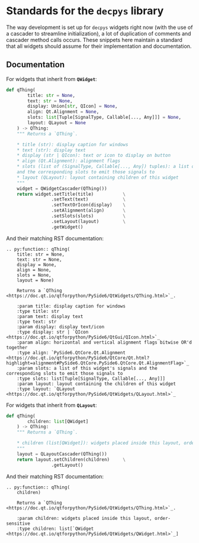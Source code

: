 # Standards for the `decpys` library

The way development is set up for `decpys` widgets right now (with the use of a cascader to streamline
initialization), a lot of duplication of comments and cascader method calls occurs. These snippets
here maintain a standard that all widgets should assume for their implementation and documentation.


## Documentation

For widgets that inherit from **`QWidget`**:

```python
def qThing(
        title: str = None,
        text: str = None,
        display: Union[str, QIcon] = None,
        align: Qt.Alignment = None,
        slots: list[Tuple[SignalType, Callable[..., Any]]] = None,
        layout: QLayout = None
    ) -> QThing:
    """ Returns a `QThing`.

    * title (str): display caption for windows
    * text (str): display text
    * display (str | QIcon): text or icon to display on button
    * align (Qt.Alignment): alignment flags
    * slots (list of (SignalType, Callable[..., Any]) tuples): a list of this widget's signals 
    and the corresponding slots to emit those signals to
    * layout (QLayout): layout containing children of this widget
    """
    widget = QWidgetCascader(QThing())
    return widget.setTitle(title)           \
                 .setText(text)             \
                 .setTextOrIcon(display)    \
                 .setAlignment(align)       \
                 .setSlots(slots)           \
                 .setLayout(layout)         \
                 .getWidget()
```

And their matching RST documentation:

```
.. py:function:: qThing(
    title: str = None,
    text: str = None,
    display = None,
    align = None,
    slots = None,
    layout = None)

    Returns a `QThing <https://doc.qt.io/qtforpython/PySide6/QtWidgets/QThing.html>`_.

    :param title: display caption for windows
    :type title: str
    :param text: display text
    :type text: str
    :param display: display text/icon
    :type display: str | `QIcon <https://doc.qt.io/qtforpython/PySide6/QtGui/QIcon.html>`_
    :param align: horizontal and vertical alignment flags bitwise OR'd together
    :type align: `PySide6.QtCore.Qt.Alignment <https://doc.qt.io/qtforpython/PySide6/QtCore/Qt.html?highlight=alignment#PySide6.QtCore.PySide6.QtCore.Qt.AlignmentFlag>`_
    :param slots: a list of this widget's signals and the corresponding slots to emit those signals to
    :type slots: list[Tuple[SignalType, Callable[..., Any]]]
    :param layout: layout containing the children of this widget
    :type layout: `QLayout <https://doc.qt.io/qtforpython/PySide6/QtWidgets/QLayout.html>`_
```

For widgets that inherit from **`QLayout`**:

```python
def qThing(
        children: list[QWidget]
    ) -> QThing:
    """ Returns a `QThing`.

    * children (list[QWidget]): widgets placed inside this layout, order-sensitive
    """
    layout = QLayoutCascader(QThing())
    return layout.setChildren(children)     \
                 .getLayout()
```

And their matching RST documentation:

```
.. py:function:: qThing(
    children)

    Returns a `QThing <https://doc.qt.io/qtforpython/PySide6/QtWidgets/QThing.html>`_.

    :param children: widgets placed inside this layout, order-sensitive
    :type children: list[`QWidget <https://doc.qt.io/qtforpython/PySide6/QtWidgets/QWidget.html>`_]
```




